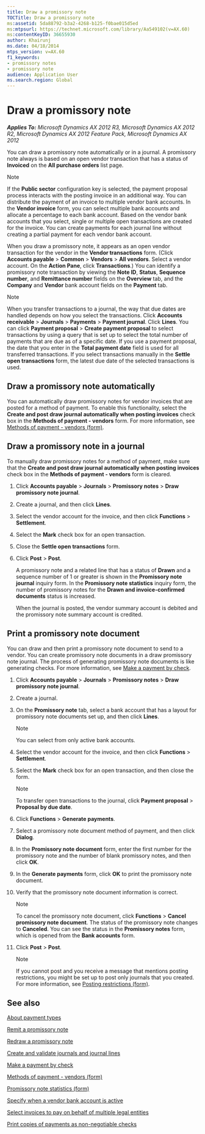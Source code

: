 ```yaml
---
title: Draw a promissory note
TOCTitle: Draw a promissory note
ms:assetid: 5da88792-b3a2-4268-b125-f0bae015d5ed
ms:mtpsurl: https://technet.microsoft.com/library/Aa549102(v=AX.60)
ms:contentKeyID: 36655930
author: Khairunj
ms.date: 04/18/2014
mtps_version: v=AX.60
f1_keywords:
- promissory notes
- promissory note
audience: Application User
ms.search.region: Global
---
```


# Draw a promissory note 


_**Applies To:** Microsoft Dynamics AX 2012 R3, Microsoft Dynamics AX 2012 R2, Microsoft Dynamics AX 2012 Feature Pack, Microsoft Dynamics AX 2012_

You can draw a promissory note automatically or in a journal. A promissory note always is based on an open vendor transaction that has a status of **Invoiced** on the **All purchase orders** list page.


> [!NOTE]
> <P>If the <STRONG>Public sector</STRONG> configuration key is selected, the payment proposal process interacts with the posting invoice in an additional way. You can distribute the payment of an invoice to multiple vendor bank accounts. In the <STRONG>Vendor invoice</STRONG> form, you can select multiple bank accounts and allocate a percentage to each bank account. Based on the vendor bank accounts that you select, single or multiple open transactions are created for the invoice. You can create payments for each journal line without creating a partial payment for each vendor bank account.</P>



When you draw a promissory note, it appears as an open vendor transaction for the vendor in the **Vendor transactions** form. (Click **Accounts payable** \> **Common** \> **Vendors** \> **All vendors**. Select a vendor account. On the **Action Pane**, click **Transactions**.) You can identify a promissory note transaction by viewing the **Note ID**, **Status**, **Sequence number**, and **Remittance number** fields on the **Overview** tab, and the **Company** and **Vendor** bank account fields on the **Payment** tab.


> [!NOTE]
> <P>When you transfer transactions to a journal, the way that due dates are handled depends on how you select the transactions. Click <STRONG>Accounts receivable</STRONG> &gt; <STRONG>Journals</STRONG> &gt; <STRONG>Payments</STRONG> &gt; <STRONG>Payment journal</STRONG>. Click <STRONG>Lines</STRONG>. You can click <STRONG>Payment proposal</STRONG> &gt; <STRONG>Create payment proposal</STRONG> to select transactions by using a query that is set up to select the total number of payments that are due as of a specific date. If you use a payment proposal, the date that you enter in the <STRONG>Total payment date</STRONG> field is used for all transferred transactions. If you select transactions manually in the <STRONG>Settle open transactions</STRONG> form, the latest due date of the selected transactions is used.</P>



## Draw a promissory note automatically

You can automatically draw promissory notes for vendor invoices that are posted for a method of payment. To enable this functionality, select the **Create and post draw journal automatically when posting invoices** check box in the **Methods of payment - vendors** form. For more information, see [Methods of payment - vendors (form)](https://technet.microsoft.com/library/aa618565\(v=ax.60\)).

## Draw a promissory note in a journal

To manually draw promissory notes for a method of payment, make sure that the **Create and post draw journal automatically when posting invoices** check box in the **Methods of payment - vendors** form is cleared.

1.  Click **Accounts payable** \> **Journals** \> **Promissory notes** \> **Draw promissory note journal**.

2.  Create a journal, and then click **Lines**.

3.  Select the vendor account for the invoice, and then click **Functions** \> **Settlement**.

4.  Select the **Mark** check box for an open transaction.

5.  Close the **Settle open transactions** form.

6.  Click **Post** \> **Post**.
    
    A promissory note and a related line that has a status of **Drawn** and a sequence number of 1 or greater is shown in the **Promissory note journal** inquiry form. In the **Promissory note statistics** inquiry form, the number of promissory notes for the **Drawn and invoice-confirmed documents** status is increased.
    
    When the journal is posted, the vendor summary account is debited and the promissory note summary account is credited.

## Print a promissory note document

You can draw and then print a promissory note document to send to a vendor. You can create promissory note documents in a draw promissory note journal. The process of generating promissory note documents is like generating checks. For more information, see [Make a payment by check](make-a-payment-by-check.md).

1.  Click **Accounts payable** \> **Journals** \> **Promissory notes** \> **Draw promissory note journal**.

2.  Create a journal.

3.  On the **Promissory note** tab, select a bank account that has a layout for promissory note documents set up, and then click **Lines**.
    

    > [!NOTE]
    > <P>You can select from only active bank accounts.</P>



4.  Select the vendor account for the invoice, and then click **Functions** \> **Settlement**.

5.  Select the **Mark** check box for an open transaction, and then close the form.
    

    > [!NOTE]
    > <P>To transfer open transactions to the journal, click <STRONG>Payment proposal</STRONG> &gt; <STRONG>Proposal by due date</STRONG>.</P>



6.  Click **Functions** \> **Generate payments**.

7.  Select a promissory note document method of payment, and then click **Dialog**.

8.  In the **Promissory note document** form, enter the first number for the promissory note and the number of blank promissory notes, and then click **OK**.

9.  In the **Generate payments** form, click **OK** to print the promissory note document.

10. Verify that the promissory note document information is correct.
    

    > [!NOTE]
    > <P>To cancel the promissory note document, click <STRONG>Functions</STRONG> &gt; <STRONG>Cancel promissory note document</STRONG>. The status of the promissory note changes to <STRONG>Canceled</STRONG>. You can see the status in the <STRONG>Promissory notes</STRONG> form, which is opened from the <STRONG>Bank accounts</STRONG> form.</P>



11. Click **Post** \> **Post**.
    

    > [!NOTE]
    > <P>If you cannot post and you receive a message that mentions posting restrictions, you might be set up to post only journals that you created. For more information, see <A href="https://technet.microsoft.com/library/hh227598(v=ax.60)">Posting restrictions (form)</A>.</P>



## See also

[About payment types](about-payment-types.md)

[Remit a promissory note](remit-a-promissory-note.md)

[Redraw a promissory note](redraw-a-promissory-note.md)

[Create and validate journals and journal lines](create-and-validate-journals-and-journal-lines.md)

[Make a payment by check](make-a-payment-by-check.md)

[Methods of payment - vendors (form)](https://technet.microsoft.com/library/aa618565\(v=ax.60\))

[Promissory note statistics (form)](https://technet.microsoft.com/library/aa550186\(v=ax.60\))

[Specify when a vendor bank account is active](specify-when-a-vendor-bank-account-is-active.md)

[Select invoices to pay on behalf of multiple legal entities](select-invoices-to-pay-on-behalf-of-multiple-legal-entities.md)

[Print copies of payments as non-negotiable checks](print-copies-of-payments-as-non-negotiable-checks.md)

  


